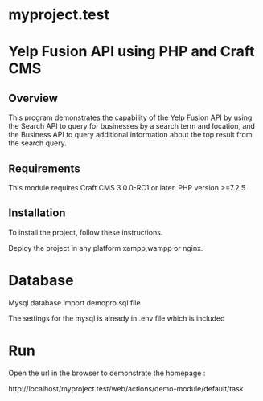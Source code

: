 # myproject.test

# Yelp Fusion API using PHP and  Craft CMS

## Overview
This program demonstrates the capability of the Yelp Fusion API
by using the Search API to query for businesses by a search term and location,
and the Business API to query additional information about the top result
from the search query.


## Requirements

This module requires Craft CMS 3.0.0-RC1 or later.
PHP version >=7.2.5


## Installation

To install the project, follow these instructions.

Deploy the project in any platform xampp,wampp or nginx. 

# Database
   Mysql database 
   import demopro.sql file 

The settings for the mysql is already in .env file which is included
# Run

Open the url in the browser to demonstrate the homepage :

 http://localhost/myproject.test/web/actions/demo-module/default/task
 
 
   
